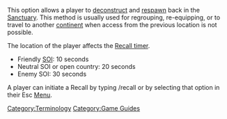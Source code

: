 This option allows a player to [deconstruct](deconstruct.md) and
[respawn](respawn.md) back in the
[Sanctuary](Sanctuary.md). This method is usually used for
regrouping, re-equipping, or to travel to another
[continent](continent.md) when access from the previous location
is not possible.

The location of the player affects the [Recall
timer](Recall_timer.md).

- Friendly [SOI](SOI.md): 10 seconds
- Neutral SOI or open country: 20 seconds
- Enemy SOI: 30 seconds

A player can initiate a Recall by typing /recall or by selecting that
option in their Esc [Menu](Menu.md).

[Category:Terminology](Category:Terminology.md) [Category:Game
Guides](Category:Game_Guides.md)
